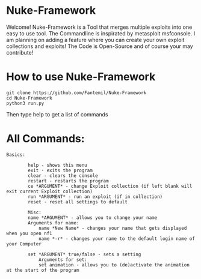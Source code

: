# Nuke-Framework

Welcome! Nuke-Framework is a Tool that merges multiple exploits into one easy to use tool. The Commandline is inspirated by metasploit msfconsole. I am planning on adding a feature where you can create your own exploit collections and exploits! The Code is Open-Source and of course your may contribute!

# How to use Nuke-Framework  
```
git clone https://github.com/Fantemil/Nuke-Framework
cd Nuke-Framework
python3 run.py
```
Then type help to get a list of commands

# All Commands:
```
Basics:

        help - shows this menu
        exit - exits the program
        clear - clears the console
        restart - restarts the program
        ce *ARGUMENT* - change Exploit collection (if left blank will exit current Exploit collection)
        run *ARGUMENT* - run an exploit (if in collection)
        reset - reset all settings to default
        
        Misc:
        name *ARGUMENT* - allows you to change your name
        Arguments for name:
            name *New Name* - changes your name that gets displayed when you open nf1
            name *-r* - changes your name to the default login name of your Computer

        set *ARGUMENT* true/false - sets a setting
            Arguments for set:
            set animation - allows you to (de)activate the animation at the start of the program
```
